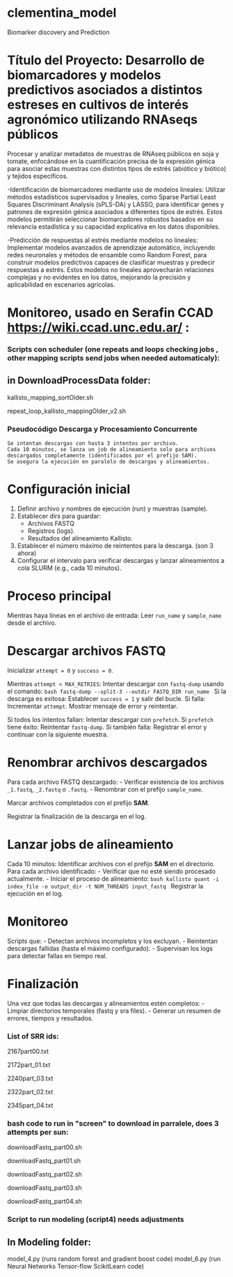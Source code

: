# clementina_model
Biomarker discovery and Prediction

# Título del Proyecto: Desarrollo de biomarcadores y modelos predictivos asociados a distintos estreses en cultivos de interés agronómico utilizando RNAseqs públicos

Procesar y analizar metadatos de muestras de RNAseq públicos en soja y tomate, enfocándose en la cuantificación precisa de la expresión génica para asociar estas muestras con distintos tipos de estrés (abiótico y biótico) y tejidos específicos.

-Identificación de biomarcadores mediante uso de modelos lineales:
Utilizar métodos estadísticos supervisados y lineales, como Sparse Partial Least Squares Discriminant Analysis (sPLS-DA) y LASSO, para identificar genes y patrones de expresión génica asociados a diferentes tipos de estrés. Estos modelos permitirán seleccionar biomarcadores robustos basados en su relevancia estadística y su capacidad explicativa en los datos disponibles.

-Predicción de respuestas al estrés mediante modelos no lineales:
Implementar modelos avanzados de aprendizaje automático, incluyendo redes neuronales y métodos de ensamble como Random Forest, para construir modelos predictivos capaces de clasificar muestras y predecir respuestas a estrés. Estos modelos no lineales aprovecharán relaciones complejas y no evidentes en los datos, mejorando la precisión y aplicabilidad en escenarios agrícolas.




# Monitoreo, usado en Serafin CCAD https://wiki.ccad.unc.edu.ar/ :

### Scripts con scheduler (one repeats and loops checking jobs , other mapping scripts send jobs when needed automaticaly):
## in DownloadProcessData folder:

kallisto_mapping_sortOlder.sh

repeat_loop_kallisto_mappingOlder_v2.sh

### Pseudocódigo  Descarga y Procesamiento Concurrente

    Se intentan descargas con hasta 3 intentos por archivo.
    Cada 10 minutos, se lanza un job de alineamiento solo para archivos descargados completamente (identificados por el prefijo SAM).
    Se asegura la ejecución en paralelo de descargas y alineamientos.

# Configuración inicial
1. Definir archivo y nombres de ejecución (run) y muestras (sample).
2. Establecer dirs para guardar:
   - Archivos FASTQ 
   - Registros (logs).
   - Resultados del alineamiento Kallisto.
3. Establecer el número máximo de reintentos para la descarga. (son 3 ahora)
4. Configurar el intervalo para verificar descargas y lanzar alineamientos a cola SLURM (e.g., cada 10 minutos).

# Proceso principal
Mientras haya líneas en el archivo de entrada:
   Leer `run_name` y `sample_name` desde el archivo.

   # Descargar archivos FASTQ
   Inicializar `attempt = 0` y `success = 0`.

   Mientras `attempt < MAX_RETRIES`:
      Intentar descargar con `fastq-dump` usando el comando:
      ```bash
      fastq-dump --split-3 --outdir FASTQ_DIR run_name
      ```
      Si la descarga es exitosa:
         Establecer `success = 1` y salir del bucle.
      Si falla:
         Incrementar `attempt`.
         Mostrar mensaje de error y reintentar.

   Si todos los intentos fallan:
      Intentar descargar con `prefetch`.
      Si `prefetch` tiene éxito:
         Reintentar `fastq-dump`.
      Si también falla:
         Registrar el error y continuar con la siguiente muestra.

   # Renombrar archivos descargados
   Para cada archivo FASTQ descargado:
      - Verificar existencia de los archivos `_1.fastq`, `_2.fastq` o `.fastq`.
      - Renombrar con el prefijo `sample_name`.

   Marcar archivos completados con el prefijo **SAM**.

   Registrar la finalización de la descarga en el log.

# Lanzar jobs de alineamiento
Cada 10 minutos:
   Identificar archivos con el prefijo **SAM** en el directorio.
   Para cada archivo identificado:
      - Verificar que no esté siendo procesado actualmente.
      - Iniciar el proceso de alineamiento:
        ```bash
        kallisto quant -i index_file -o output_dir -t NUM_THREADS input_fastq
        ```
    Registrar la ejecución en el log.

# Monitoreo
   Scripts que:
      - Detectan archivos incompletos y los excluyan.
      - Reintentan descargas fallidas (hasta el máximo configurado).
      - Supervisan los logs para detectar fallas en tiempo real.

# Finalización
   Una vez que todas las descargas y alineamientos estén completos:
      - Limpiar directorios temporales (fastq y sra files).
      - Generar un resumen de errores, tiempos y resultados.





### List of SRR ids:

2167part00.txt

2172part_01.txt

2240part_03.txt

2322part_02.txt

2345part_04.txt


### bash code to run  in "screen" to download in parralele, does 3 attempts per sun:


downloadFastq_part00.sh

downloadFastq_part01.sh

downloadFastq_part02.sh

downloadFastq_part03.sh

downloadFastq_part04.sh


### Script to run modeling (script4) needs adjustments
## In Modeling folder:

model_4.py       (runs random forest and gradient boost code)
model_6.py       (run Neural Networks Tensor-flow ScikitLearn code)







